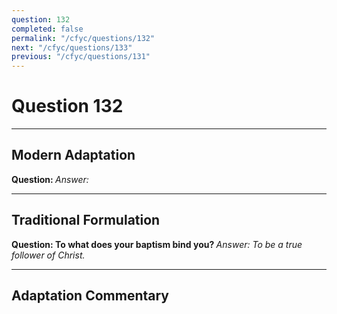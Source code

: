 ```yaml
---
question: 132
completed: false
permalink: "/cfyc/questions/132"
next: "/cfyc/questions/133"
previous: "/cfyc/questions/131"
---
```

# Question 132
---
## Modern Adaptation
<strong>
    Question:
</strong>

<em>
    Answer:
</em>

---
## Traditional Formulation
<strong>
    Question: To what does your baptism bind you?
</strong>

<em>
    Answer: To be a true follower of Christ.
</em>

---
## Adaptation Commentary
